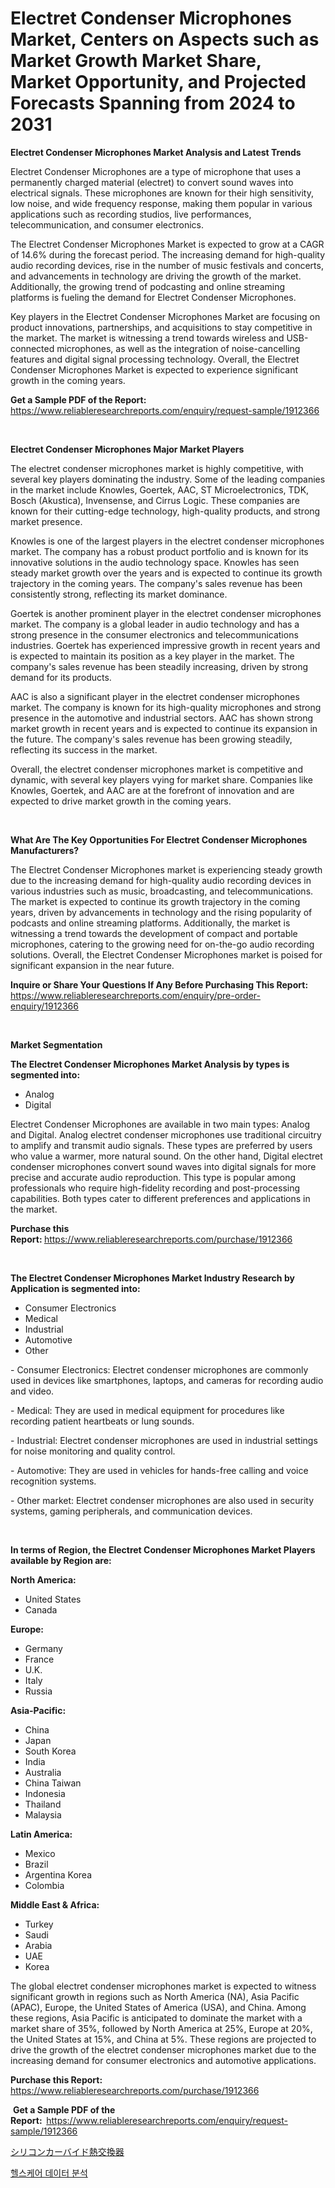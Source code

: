 <p><h1>Electret Condenser Microphones Market, Centers on Aspects such as Market Growth Market Share, Market Opportunity, and Projected Forecasts Spanning from 2024 to 2031</h1></p><p><strong>Electret Condenser Microphones Market Analysis and Latest Trends</strong></p>
<p><p>Electret Condenser Microphones are a type of microphone that uses a permanently charged material (electret) to convert sound waves into electrical signals. These microphones are known for their high sensitivity, low noise, and wide frequency response, making them popular in various applications such as recording studios, live performances, telecommunication, and consumer electronics.</p><p>The Electret Condenser Microphones Market is expected to grow at a CAGR of 14.6% during the forecast period. The increasing demand for high-quality audio recording devices, rise in the number of music festivals and concerts, and advancements in technology are driving the growth of the market. Additionally, the growing trend of podcasting and online streaming platforms is fueling the demand for Electret Condenser Microphones.</p><p>Key players in the Electret Condenser Microphones Market are focusing on product innovations, partnerships, and acquisitions to stay competitive in the market. The market is witnessing a trend towards wireless and USB-connected microphones, as well as the integration of noise-cancelling features and digital signal processing technology. Overall, the Electret Condenser Microphones Market is expected to experience significant growth in the coming years.</p></p>
<p><strong>Get a Sample PDF of the Report:&nbsp;</strong> <a href="https://www.reliableresearchreports.com/enquiry/request-sample/1912366">https://www.reliableresearchreports.com/enquiry/request-sample/1912366</a></p>
<p>&nbsp;</p>
<p><strong>Electret Condenser Microphones Major Market Players</strong></p>
<p><p>The electret condenser microphones market is highly competitive, with several key players dominating the industry. Some of the leading companies in the market include Knowles, Goertek, AAC, ST Microelectronics, TDK, Bosch (Akustica), Invensense, and Cirrus Logic. These companies are known for their cutting-edge technology, high-quality products, and strong market presence.</p><p>Knowles is one of the largest players in the electret condenser microphones market. The company has a robust product portfolio and is known for its innovative solutions in the audio technology space. Knowles has seen steady market growth over the years and is expected to continue its growth trajectory in the coming years. The company's sales revenue has been consistently strong, reflecting its market dominance.</p><p>Goertek is another prominent player in the electret condenser microphones market. The company is a global leader in audio technology and has a strong presence in the consumer electronics and telecommunications industries. Goertek has experienced impressive growth in recent years and is expected to maintain its position as a key player in the market. The company's sales revenue has been steadily increasing, driven by strong demand for its products.</p><p>AAC is also a significant player in the electret condenser microphones market. The company is known for its high-quality microphones and strong presence in the automotive and industrial sectors. AAC has shown strong market growth in recent years and is expected to continue its expansion in the future. The company's sales revenue has been growing steadily, reflecting its success in the market.</p><p>Overall, the electret condenser microphones market is competitive and dynamic, with several key players vying for market share. Companies like Knowles, Goertek, and AAC are at the forefront of innovation and are expected to drive market growth in the coming years.</p></p>
<p>&nbsp;</p>
<p><strong>What Are The Key Opportunities For Electret Condenser Microphones Manufacturers?</strong></p>
<p><p>The Electret Condenser Microphones market is experiencing steady growth due to the increasing demand for high-quality audio recording devices in various industries such as music, broadcasting, and telecommunications. The market is expected to continue its growth trajectory in the coming years, driven by advancements in technology and the rising popularity of podcasts and online streaming platforms. Additionally, the market is witnessing a trend towards the development of compact and portable microphones, catering to the growing need for on-the-go audio recording solutions. Overall, the Electret Condenser Microphones market is poised for significant expansion in the near future.</p></p>
<p><strong>Inquire or Share Your Questions If Any Before Purchasing This Report:</strong> <a href="https://www.reliableresearchreports.com/enquiry/pre-order-enquiry/1912366">https://www.reliableresearchreports.com/enquiry/pre-order-enquiry/1912366</a></p>
<p>&nbsp;</p>
<p><strong>Market Segmentation</strong></p>
<p><strong>The Electret Condenser Microphones Market Analysis by types is segmented into:</strong></p>
<p><ul><li>Analog</li><li>Digital</li></ul></p>
<p><p>Electret Condenser Microphones are available in two main types: Analog and Digital. Analog electret condenser microphones use traditional circuitry to amplify and transmit audio signals. These types are preferred by users who value a warmer, more natural sound. On the other hand, Digital electret condenser microphones convert sound waves into digital signals for more precise and accurate audio reproduction. This type is popular among professionals who require high-fidelity recording and post-processing capabilities. Both types cater to different preferences and applications in the market.</p></p>
<p><strong>Purchase this Report:&nbsp;</strong><a href="https://www.reliableresearchreports.com/purchase/1912366">https://www.reliableresearchreports.com/purchase/1912366</a></p>
<p>&nbsp;</p>
<p><strong>The Electret Condenser Microphones Market Industry Research by Application is segmented into:</strong></p>
<p><ul><li>Consumer Electronics</li><li>Medical</li><li>Industrial</li><li>Automotive</li><li>Other</li></ul></p>
<p><p>- Consumer Electronics: Electret condenser microphones are commonly used in devices like smartphones, laptops, and cameras for recording audio and video.</p><p>- Medical: They are used in medical equipment for procedures like recording patient heartbeats or lung sounds.</p><p>- Industrial: Electret condenser microphones are used in industrial settings for noise monitoring and quality control.</p><p>- Automotive: They are used in vehicles for hands-free calling and voice recognition systems.</p><p>- Other market: Electret condenser microphones are also used in security systems, gaming peripherals, and communication devices.</p></p>
<p>&nbsp;</p>
<p><strong>In terms of Region, the Electret Condenser Microphones Market Players available by Region are:</strong></p>
<p>
    <p> <strong> North America: </strong>
        <ul>
            <li>United States</li>
            <li>Canada</li>
        </ul>
        </p> 
    <p> <strong> Europe: </strong>
        <ul>
            <li>Germany</li>
            <li>France</li>
            <li>U.K.</li>
            <li>Italy</li>
            <li>Russia</li>
        </ul>
        </p> 
    <p> <strong> Asia-Pacific: </strong>
        <ul>
            <li>China</li>
            <li>Japan</li>
            <li>South Korea</li>
            <li>India</li>
            <li>Australia</li>
            <li>China Taiwan</li>
            <li>Indonesia</li>
            <li>Thailand</li>
            <li>Malaysia</li>
        </ul>
        </p> 
    <p> <strong> Latin America: </strong>
        <ul>
            <li>Mexico</li>
            <li>Brazil</li>
            <li>Argentina Korea</li>
            <li>Colombia</li>
        </ul>
        </p> 
    <p> <strong> Middle East & Africa: </strong>
        <ul>
            <li>Turkey</li>
            <li>Saudi</li>
            <li>Arabia</li>
            <li>UAE</li>
            <li>Korea</li>
        </ul>
    </p>
    </p>
<p><p>The global electret condenser microphones market is expected to witness significant growth in regions such as North America (NA), Asia Pacific (APAC), Europe, the United States of America (USA), and China. Among these regions, Asia Pacific is anticipated to dominate the market with a market share of 35%, followed by North America at 25%, Europe at 20%, the United States at 15%, and China at 5%. These regions are projected to drive the growth of the electret condenser microphones market due to the increasing demand for consumer electronics and automotive applications.</p></p>
<p><strong>Purchase this Report: </strong><a href="https://www.reliableresearchreports.com/purchase/1912366">https://www.reliableresearchreports.com/purchase/1912366</a></p>
<p>&nbsp;<strong>Get a Sample PDF of the Report:&nbsp;&nbsp;</strong><a href="https://www.reliableresearchreports.com/enquiry/request-sample/1912366">https://www.reliableresearchreports.com/enquiry/request-sample/1912366</a></p>
<p><strong></strong></p>
<p><p><a href="https://github.com/ksxzwxabcuynh011/Market-Research-Report-List-1/blob/main/412834712002.md">シリコンカーバイド熱交換器</a></p><p><a href="https://github.com/xvz497517413/Market-Research-Report-List-1/blob/main/903055511223.md">헬스케어 데이터 분석</a></p></p>